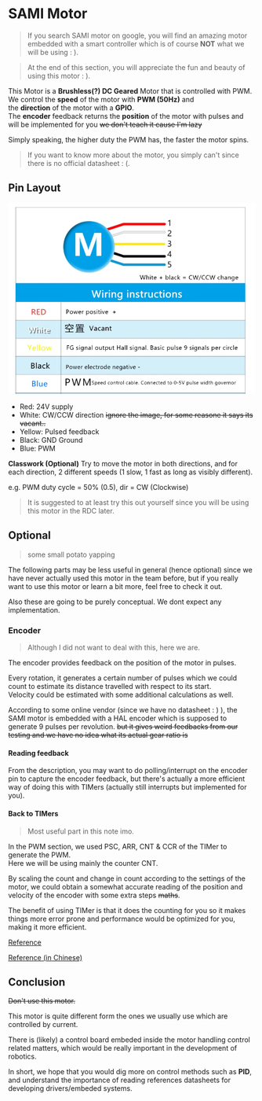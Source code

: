 # SAMI Motor
>If you search SAMI motor on google, you will find an amazing motor embedded with a smart controller which is of course **NOT** what we will be using : ).

>At the end of this section, you will appreciate the fun and beauty of using this motor : ).

This Motor is a **Brushless(?) DC Geared** Motor that is controlled with PWM.\
We control the **speed** of the motor with **PWM (50Hz)**
and\
the **direction** of the motor with a **GPIO**.\
The **encoder** feedback returns the **position** of the motor with pulses and will be implemented for you
~~we don't teach it cause I'm lazy~~

Simply speaking, the higher duty the PWM has, the faster the motor spins.

>If you want to know more about the motor, you simply can't since there is no official datasheet : (.

## Pin Layout
![Pin Figure from online shopping websites...](../images/sami_motor_wire.png)

- Red: 24V supply
- White: CW/CCW direction ~~ignore the image, for some reasone it says its vacant..~~
- Yellow: Pulsed feedback
- Black: GND Ground
- Blue: PWM

**Classwork (Optional)**
Try to move the motor in both directions, and for each direction, 2 different speeds (1 slow, 1 fast as long as visibly different).

e.g. PWM duty cycle = 50% (0.5), dir = CW (Clockwise)
> It is suggested to at least try this out yourself since you will be using this motor in the RDC later.

## Optional
>some small potato yapping

The following parts may be less useful in general (hence optional) since we have never actually used this motor in the team before, but if you really want to use this motor or learn a bit more, feel free to check it out.

Also these are going to be purely conceptual. We dont expect any implementation.

### Encoder
>Although I did not want to deal with this, here we are.

The encoder provides feedback on the position of the motor in pulses.

Every rotation, it generates a certain number of pulses which we could count to estimate its distance travelled with respect to its start.\
Velocity could be estimated with some additional calculations as well.

According to some online vendor (since we have no datasheet : ) ), the SAMI motor is embedded with a HAL encoder which is supposed to generate 9 pulses per revolution. ~~but it gives weird feedbacks from our testing and we have no idea what its actual gear ratio is~~

#### Reading feedback
From the description, you may want to do polling/interrupt on the encoder pin to capture the encoder feedback, but there's actually a more efficient way of doing this with TIMers (actually still interrupts but implemented for you).

#### Back to TIMers
> Most useful part in this note imo.

In the PWM section, we used PSC, ARR, CNT & CCR of the TIMer to generate the PWM.\
Here we will be using mainly the counter CNT.

By scaling the count and change in count according to the settings of the motor, we could obtain a somewhat accurate reading of the position and velocity of the encoder with some extra steps ~~maths~~.

The benefit of using TIMer is that it does the counting for you so it makes things more error prone and performance would be optimized for you, making it more efficient.

[Reference](https://deepbluembedded.com/stm32-timer-encoder-mode-stm32-rotary-encoder-interfacing/)

[Reference (in Chinese)](https://medium.com/%E9%96%B1%E7%9B%8A%E5%A6%82%E7%BE%8E/%E5%AF%A6%E7%94%A8%E5%B0%8F%E7%89%A9-rotary-encoder-with-stm32-timer-c31977c3ba84)

## Conclusion

~~Don't use this motor.~~

This motor is quite different form the ones we usually use which are controlled by current.

There is (likely) a control board embeded inside the motor handling control related matters, which would be really important in the development of robotics.

In short, we hope that you would dig more on control methods such as **PID**, and understand the importance of reading references datasheets for developing drivers/embeded systems.